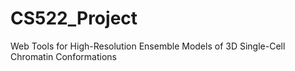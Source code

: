 # CS522_Project
Web Tools for High-Resolution Ensemble Models of 3D Single-Cell Chromatin Conformations
